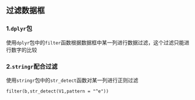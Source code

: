 ## 过滤数据框

### 1.`dplyr`包

使用`dplyr`包中的`filter`函数根据数据框中某一列进行数据过滤，这个过滤只能进行数字的比较

### 2.`stringr`配合过滤

使用`stringr`包中的`str_detect`函数对某一列进行正则过滤

`filter(b,str_detect(V1,pattern = "^e"))`